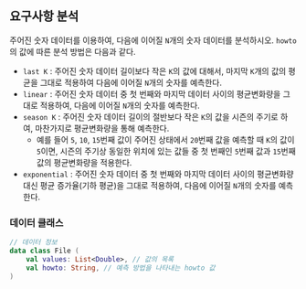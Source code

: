 ## 요구사항 분석
주어진 숫자 데이터를 이용하여, 다음에 이어질 ```N```개의 숫자 데이터를 분석하시오. ```howto```의 값에 따른 분석 방법은 다음과 같다.
* ```last K``` : 주어진 숫자 데이터 길이보다 작은 ```K```의 값에 대해서, 마지막 ```K```개의 값의 평균을 그대로 적용하여 다음에 이어질 ```N```개의 숫자를 예측한다.
* ```linear``` : 주어진 숫자 데이터 중 첫 번째와 마지막 데이터 사이의 평균변화량을 그대로 적용하여, 다음에 이어질 ```N```개의 숫자를 예측한다.
* ```season K``` : 주어진 숫자 데이터 길이의 절반보다 작은 ```K```의 값을 시즌의 주기로 하여, 마찬가지로 평균변화량을 통해 예측한다.
  * 예를 들어 ```5```, ```10```, ```15```번째 값이 주어진 상태에서 ```20```번째 값을 예측할 때 ```K```의 값이 ```5```이면, 시즌의 주기상 동일한 위치에 있는 값들 중 첫 번째인 ```5```번째 값과 ```15```번째 값의 평균변화량을 적용한다.
* ```exponential``` : 주어진 숫자 데이터 중 첫 번째와 마지막 데이터 사이의 평균변화량 대신 평균 증가율(기하 평균)을 그대로 적용하여, 다음에 이어질 ```N```개의 숫자를 예측한다.

### 데이터 클래스
```kotlin
// 데이터 정보
data class File (
    val values: List<Double>, // 값의 목록
    val howto: String, // 예측 방법을 나타내는 howto 값
)
```
